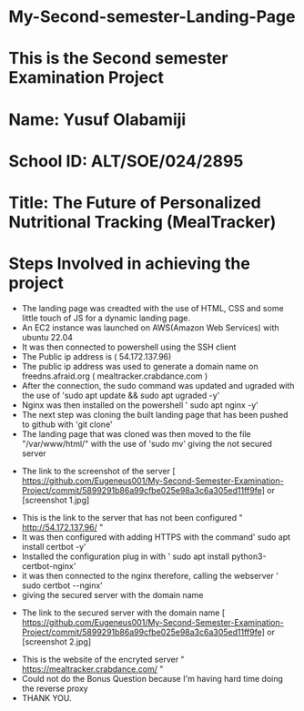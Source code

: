 # My-Second-semester-Landing-Page
# This is the Second semester Examination Project
# Name: Yusuf Olabamiji
# School ID: ALT/SOE/024/2895
# Title: The Future of Personalized Nutritional Tracking (MealTracker)
# Steps Involved in achieving the project #
- The landing page was creadted with the use of HTML, CSS and some little touch of JS for a dynamic landing page.
- An EC2 instance was launched on AWS(Amazon Web Services) with ubuntu 22.04
- It was then connected to powershell using the SSH client
- The Public ip address is ( 54.172.137.96)
- The public ip address was used to generate a domain name on freedns.afraid.org ( mealtracker.crabdance.com )
- After the connection, the sudo command was updated and ugraded with the use of 'sudo apt update && sudo apt ugraded -y'
- Nginx was then installed on the powershell ' sudo apt nginx -y'
- The next step was cloning the built landing page that has been pushed to github with 'git clone'
- The landing page that was cloned was then moved to the file "/var/www/html/" with the use of 'sudo mv'  giving the not secured server
* The link to the screenshot of the server [ https://github.com/Eugeneus001/My-Second-Semester-Examination-Project/commit/5899291b86a99cfbe025e98a3c6a305ed11ff9fe] or [screenshot 1.jpg]
- This is the link to the server that has not been configured " http://54.172.137.96/ "
- It was then configured with adding HTTPS with the command' sudo apt install certbot -y'
- Installed the configuration plug in with ' sudo apt install python3-certbot-nginx'
- it was then connected to the nginx therefore, calling the webserver ' sudo certbot --nginx'
- giving the secured server with the domain name
* The link to the secured server with the domain name [ https://github.com/Eugeneus001/My-Second-Semester-Examination-Project/commit/5899291b86a99cfbe025e98a3c6a305ed11ff9fe] or [screenshot 2.jpg]
- This is the website of the encryted server " https://mealtracker.crabdance.com/ "
- Could not do the Bonus Question because I'm having hard time doing the reverse proxy
- THANK YOU.
  
  
